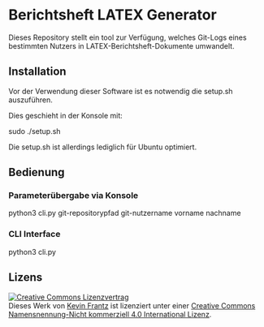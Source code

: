 # Berichtsheft LATEX Generator #
Dieses Repository stellt ein tool zur Verfügung, welches Git-Logs eines bestimmten Nutzers in LATEX-Berichtsheft-Dokumente umwandelt.

## Installation ##
Vor der Verwendung dieser Software ist es notwendig die setup.sh auszuführen.

Dies geschieht in der Konsole mit:

  sudo ./setup.sh

Die setup.sh ist allerdings lediglich für Ubuntu optimiert.

## Bedienung ##
### Parameterübergabe via Konsole ###
  python3 cli.py git-repositorypfad git-nutzername vorname nachname
### CLI Interface ###
  python3 cli.py

## Lizens ##
<a rel="license" href="http://creativecommons.org/licenses/by-nc/4.0/"><img alt="Creative Commons Lizenzvertrag" style="border-width:0" src="https://i.creativecommons.org/l/by-nc/4.0/88x31.png" /></a><br />Dieses Werk von [Kevin Frantz](http://kevin-frantz.de/) ist lizenziert unter einer <a rel="license" href="http://creativecommons.org/licenses/by-nc/4.0/">Creative Commons Namensnennung-Nicht kommerziell 4.0 International Lizenz</a>.
